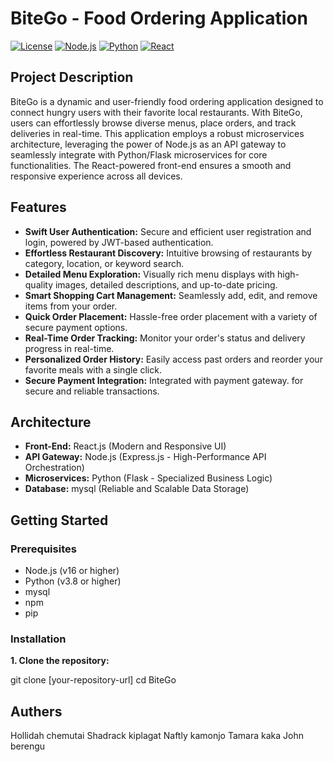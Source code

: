 # BiteGo - Food Ordering Application

[![License](https://img.shields.io/badge/license-MIT-blue.svg)](LICENSE)  [![Node.js](https://img.shields.io/badge/node.js-v16%2B-green.svg)]() [![Python](https://img.shields.io/badge/python-v3.8%2B-yellow.svg)]() [![React](https://img.shields.io/badge/react-v17%2B-cyan.svg)]()

## Project Description

BiteGo is a dynamic and user-friendly food ordering application designed to connect hungry users with their favorite local restaurants. With BiteGo, users can effortlessly browse diverse menus, place orders, and track deliveries in real-time. This application employs a robust microservices architecture, leveraging the power of Node.js as an API gateway to seamlessly integrate with Python/Flask microservices for core functionalities. The React-powered front-end ensures a smooth and responsive experience across all devices.

## Features

* **Swift User Authentication:** Secure and efficient user registration and login, powered by JWT-based authentication.
* **Effortless Restaurant Discovery:** Intuitive browsing of restaurants by category, location, or keyword search.
* **Detailed Menu Exploration:** Visually rich menu displays with high-quality images, detailed descriptions, and up-to-date pricing.
* **Smart Shopping Cart Management:** Seamlessly add, edit, and remove items from your order.
* **Quick Order Placement:** Hassle-free order placement with a variety of secure payment options.
* **Real-Time Order Tracking:** Monitor your order's status and delivery progress in real-time.
* **Personalized Order History:** Easily access past orders and reorder your favorite meals with a single click.
* **Secure Payment Integration:** Integrated with payment gateway. for secure and reliable transactions.
  
## Architecture

* **Front-End:** React.js (Modern and Responsive UI)
* **API Gateway:** Node.js (Express.js - High-Performance API Orchestration)
* **Microservices:** Python (Flask - Specialized Business Logic)
* **Database:** mysql (Reliable and Scalable Data Storage)

## Getting Started

### Prerequisites

* Node.js (v16 or higher)
* Python (v3.8 or higher)
* mysql
* npm 
* pip 

### Installation

**1. Clone the repository:**

git clone [your-repository-url]
cd BiteGo

## Authers
Hollidah chemutai
Shadrack kiplagat
Naftly kamonjo
Tamara kaka 
John berengu
